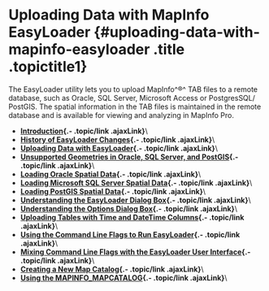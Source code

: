 Uploading Data with MapInfo EasyLoader {#uploading-data-with-mapinfo-easyloader .title .topictitle1}
======================================

<div class="body conbody">

The EasyLoader utility lets you to upload MapInfo^®^ TAB files to a
remote database, such as Oracle, SQL Server, Microsoft Access or
PostgresSQL/ PostGIS. The spatial information in the TAB files is
maintained in the remote database and is available for viewing and
analyzing in MapInfo Pro.

</div>

<div class="related-links" functx="http://www.functx.com">

<div class="related-links-title">

</div>

-   **[Introduction](contents/../contents/introduction.html){.-
    .topic/link .ajaxLink}**\
-   **[History of EasyLoader
    Changes](contents/../contents/history.html){.- .topic/link
    .ajaxLink}**\
-   **[Uploading Data with
    EasyLoader](contents/../contents/uploadingdata.html){.- .topic/link
    .ajaxLink}**\
-   **[Unsupported Geometries in Oracle, SQL Server, and
    PostGIS](contents/../contents/unsupportedgeometries.html){.-
    .topic/link .ajaxLink}**\
-   **[Loading Oracle Spatial
    Data](contents/../contents/loadingoraclespatialdata.html){.-
    .topic/link .ajaxLink}**\
-   **[Loading Microsoft SQL Server Spatial
    Data](contents/../contents/loadingsqlserverspatialdata.html){.-
    .topic/link .ajaxLink}**\
-   **[Loading PostGIS Spatial
    Data](contents/../contents/loadingpostgisspatialdata.html){.-
    .topic/link .ajaxLink}**\
-   **[Understanding the EasyLoader Dialog
    Box](contents/../contents/understandingeasyloaderdialog.html){.-
    .topic/link .ajaxLink}**\
-   **[Understanding the Options Dialog
    Box](contents/../contents/understandingoptionsdialog.html){.-
    .topic/link .ajaxLink}**\
-   **[Uploading Tables with Time and DateTime
    Columns](contents/../contents/uploadingtableswithtimeanddatetimecolumns.html){.-
    .topic/link .ajaxLink}**\
-   **[Using the Command Line Flags to Run
    EasyLoader](contents/../contents/usingthecommandlineflagstoruneasyloader.html){.-
    .topic/link .ajaxLink}**\
-   **[Mixing Command Line Flags with the EasyLoader User
    Interface](contents/../contents/mixingcommandlineflags.html){.-
    .topic/link .ajaxLink}**\
-   **[Creating a New Map
    Catalog](contents/../contents/creatingmapcatalog.html){.-
    .topic/link .ajaxLink}**\
-   **[Using the
    MAPINFO\_MAPCATALOG](contents/../contents/usingmapcatalog.html){.-
    .topic/link .ajaxLink}**\

</div>
